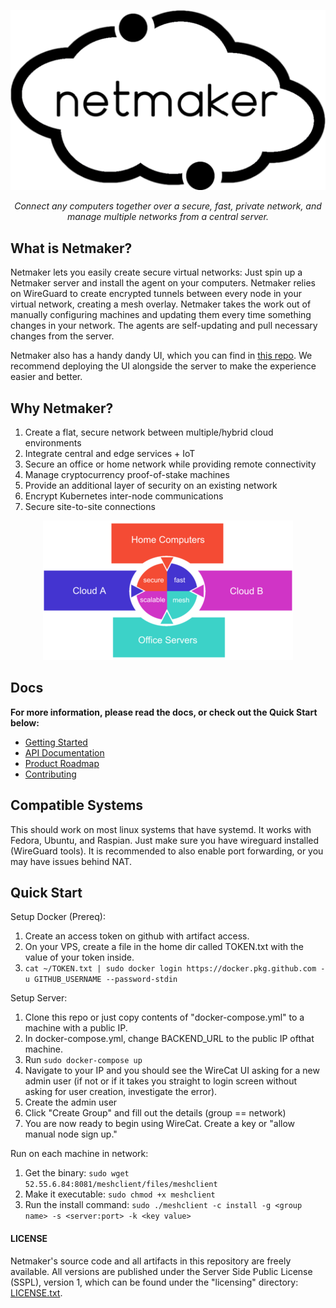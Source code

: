 
<p align="center">
  <img src="netmaker.png"><break/>
</p>
<p align="center">
<i>Connect any computers together over a secure, fast, private network, and manage multiple networks from a central server.</i> 
</p>

## What is Netmaker?
Netmaker lets you easily create secure virtual networks: Just spin up a Netmaker server and install the agent on your computers. Netmaker relies on WireGuard to create encrypted tunnels between every node in your virtual network, creating a mesh overlay. Netmaker takes the work  out of manually configuring machines and updating them every time something changes in your network. The agents are self-updating and pull necessary changes  from the server. 

Netmaker also has a handy dandy UI, which you can find in [this repo](https://github.com/falconcat-inc/WireCat-UI). We recommend deploying the UI alongside the server to make the experience easier and better.

## Why Netmaker?
 1. Create a flat, secure network between multiple/hybrid cloud environments
 2. Integrate central and edge services + IoT
 3. Secure an office or home network while providing remote connectivity
 4. Manage cryptocurrency proof-of-stake machines
 5. Provide an additional layer of security on an existing network
 6. Encrypt Kubernetes inter-node communications
 7. Secure site-to-site connections

<p align="center">
  <img src="mesh-diagram.png">
</p>

## Docs
**For more information, please read the docs, or check out the Quick Start below:**

 - [Getting Started](docs/GETTING_STARTED.md)
 - [API Documentation](docs/API.md)
 - [Product Roadmap](docs/ROADMAP.md)
 - [Contributing](docs/CONTRIBUTING.md)


## Compatible Systems

This should work on most linux systems that have systemd. It works with Fedora, Ubuntu, and Raspian. Just make sure you have wireguard installed (WireGuard tools). It is recommended to also enable port forwarding, or you may have issues behind NAT.

## Quick Start

Setup Docker (Prereq):
1. Create an access token on github with artifact access.
2. On your VPS, create a file in the home dir called TOKEN.txt with the value of your token inside.
3. `cat ~/TOKEN.txt | sudo docker login https://docker.pkg.github.com -u GITHUB_USERNAME --password-stdin`

Setup Server:
1. Clone this repo or just copy contents of "docker-compose.yml" to a machine with a public IP.
2. In docker-compose.yml, change BACKEND_URL to the public IP ofthat machine.
3. Run `sudo docker-compose up`
4. Navigate to your IP and you should see the WireCat UI asking for a new admin user (if not or if it takes you straight to login screen without asking for user creation, investigate the error).
5. Create the admin user
6. Click "Create Group" and fill out the details (group == network)
7. You are now ready to begin using WireCat. Create a key or "allow manual node sign up."

Run on each machine in network:
1. Get the binary: `sudo wget 52.55.6.84:8081/meshclient/files/meshclient`
2. Make it executable: `sudo chmod +x meshclient`
3. Run the install command: `sudo ./meshclient -c install -g <group name> -s <server:port> -k <key value>`


#### LICENSE

Netmaker's source code and all artifacts in this repository are freely available. All versions are published under the Server Side Public License (SSPL), version 1, which can be found under the "licensing" directory: [LICENSE.txt](licensing/LICENSE.txt).
